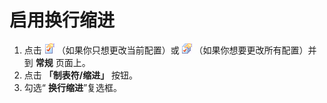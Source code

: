 # 启用换行缩进

1. 点击 ![Properties for Current Configuration](../../images/properties.png)
（如果你只想更改当前配置）或
![Properties for All Configuration](../../images/allproperties.png)
（如果你想要更改所有配置）并到 **常规** 页面上。
2. 点击 **「制表符/缩进」** 按钮。
3. 勾选“ **换行缩进**”复选框。
